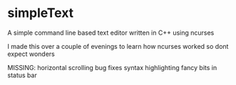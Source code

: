 # simpleText
A simple command line based text editor written in C++ using ncurses

I made this over a couple of evenings to learn how ncurses worked so dont expect wonders

MISSING:
horizontal scrolling
bug fixes
syntax highlighting
fancy bits in status bar
